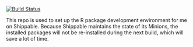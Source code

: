 [![Build Status](https://api.shippable.com/projects/5400d09ada3d3d8610f7c124/badge/master)](https://www.shippable.com/projects/5400d09ada3d3d8610f7c124)

This repo is used to set up the R package development environment for me on
Shippable. Because Shippable maintains the state of its Minions, the installed
packages will not be re-installed during the next build, which will save a lot
of time.
